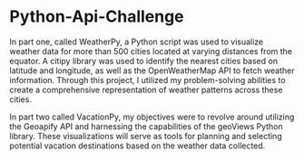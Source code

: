 # Python-Api-Challenge

In part one, called WeatherPy, a Python script was used to visualize weather data for more than 500 cities located at varying distances from the equator. A  citipy library was used to identify the nearest cities based on latitude and longitude, as well as the OpenWeatherMap API to fetch weather information. Through this project, I utilized my problem-solving abilities to create a comprehensive representation of weather patterns across these cities.

In part two called VacationPy, my objectives were to revolve around utilizing the Geoapify API and harnessing the capabilities of the geoViews Python library. These visualizations will serve as tools for planning and selecting potential vacation destinations based on the weather data collected.
